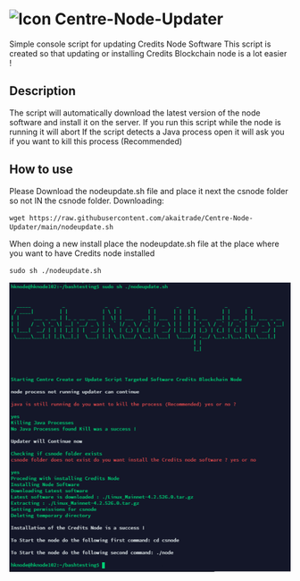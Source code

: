 # ![Icon](https://centr.tech/wp-content/uploads/CENTR-Concept-Logo-1.png) Centre-Node-Updater
Simple console script for updating Credits Node Software
This script is created so that updating or installing Credits Blockchain node is a lot easier !

## Description

The script will automatically download the latest version of the node software and install it on the server.
If you run this script while the node is running it will abort
If the script detects a Java process open it will ask you if you want to kill this process (Recommended)


## How to use
Please Download the nodeupdate.sh file and place it next the csnode folder so not IN the csnode folder.
Downloading:
```
wget https://raw.githubusercontent.com/akaitrade/Centre-Node-Updater/main/nodeupdate.sh
```

When doing a new install place the nodeupdate.sh file at the place where you want to have Credits node installed

```
sudo sh ./nodeupdate.sh
```
![Icon](https://github.com/akaitrade/Centre-Node-Updater/blob/main/Linux.png?raw=true)
